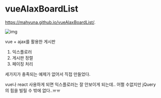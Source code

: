 # vueAlaxBoardList  
https://mahyuna.github.io/vueAlaxBoardList/.

![img](https://github.com/MaHyuna/vueAlaxBoardList/blob/master/img.PNG?raw=true)


vue + ajax를 활용한 게시판

1. 익스플로러
2. 게시판 정렬
3. 페이징 처리

세가지가 충족되는 예제가 없어서 직접 만들었다.

vue나 react 사용하게 되면 익스플로러는 잘 안보이게 되는데..
어쩔 수없지만 jQuery의 힘을 빌릴 수 밖에 없다..ㅠㅠ 
